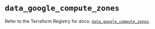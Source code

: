 # `data_google_compute_zones`

Refer to the Terraform Registry for docs: [`data_google_compute_zones`](https://registry.terraform.io/providers/hashicorp/google/5.33.0/docs/data-sources/compute_zones).
